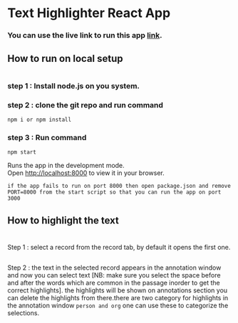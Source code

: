 # Text Highlighter React App

### You can use the live link to run this app [link]().

## How to run on local setup

#

### step 1 : Install node.js on you system.

### step 2 : clone the git repo and run command

```
npm i or npm install
```

### step 3 : Run command

```
npm start
```

Runs the app in the development mode.\
Open [http://localhost:8000](http://localhost:8000) to view it in your browser.

`if the app fails to run on port 8000 then open package.json and remove PORT=8000 from the start script so that you can run the app on port 3000 `

## How to highlight the text

#

Step 1 : select a record from the record tab, by default it opens the first one.

##

Step 2 : the text in the selected record appears in the annotation window and now you can select text [NB: make sure you select the space before and after the words which are common in the passage inorder to get the correct highlights]. the highlights will be shown on annotations section you can delete the highlights from there.there are two category for highlights in the annotation window `person and org` one can use these to categorize the selections.
